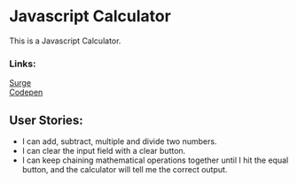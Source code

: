 # Javascript Calculator
This is a Javascript Calculator.

### Links:   
[Surge](http://mattchere-js-calc.surge.sh)   
[Codepen](https://codepen.io/mattchere/pen/jLLaqJ)   

## User Stories:   
- I can add, subtract, multiple and divide two numbers.
- I can clear the input field with a clear button.
- I can keep chaining mathematical operations together until I hit the equal button, and the calculator will tell me the correct output.
